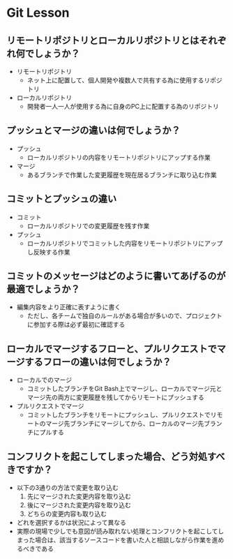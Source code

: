 # Git Lesson

## リモートリポジトリとローカルリポジトリとはそれぞれ何でしょうか？

- リモートリポジトリ
  - ネット上に配置して、個人開発や複数人で共有する為に使用するリポジトリ
- ローカルリポジトリ
  - 開発者一人一人が使用する為に自身のPC上に配置する為のリポジトリ

## プッシュとマージの違いは何でしょうか？

- プッシュ
  - ローカルリポジトリの内容をリモートリポジトリにアップする作業
- マージ
  - あるブランチで作業した変更履歴を現在居るブランチに取り込む作業

## コミットとプッシュの違い

- コミット
  - ローカルリポジトリでの変更履歴を残す作業
- プッシュ
  - ローカルリポジトリでコミットした内容をリモートリポジトリにアップし反映する作業

## コミットのメッセージはどのように書いてあげるのが最適でしょうか？

- 編集内容をより正確に表すように書く
  - ただし、各チームで独自のルールがある場合が多いので、プロジェクトに参加する際は必ず最初に確認する

## ローカルでマージするフローと、プルリクエストでマージするフローの違いは何でしょうか？

- ローカルでのマージ
  - コミットしたブランチをGit Bash上でマージし、ローカルでマージ元とマージ先の両方に変更履歴を残してからリモートにプッシュする
- プルリクエストでマージ
  - コミットしたブランチをリモートにプッシュし、プルリクエストでリモートのマージ先ブランチにマージしてから、ローカルのマージ先ブランチにプルする

## コンフリクトを起こしてしまった場合、どう対処すべきですか？

- 以下の3通りの方法で変更を取り込む
  1. 先にマージされた変更内容を取り込む
  2. 後にマージされた変更内容を取り込む
  3. どちらの変更内容も取り込む
- どれを選択するかは状況によって異なる
- 実際の現場で少しでも意図が読み取れない処理とコンフリクトを起こしてしまった場合は、該当するソースコードを書いた人と相談しながら作業を進めるべきである